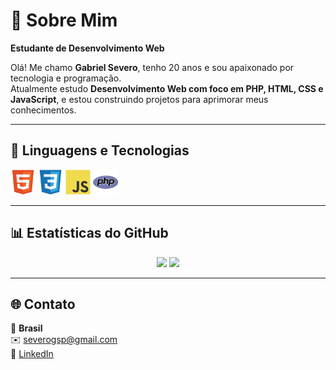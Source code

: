 # 👋 Sobre Mim

**Estudante de Desenvolvimento Web**

Olá! Me chamo **Gabriel Severo**, tenho 20 anos e sou apaixonado por tecnologia e programação.  
Atualmente estudo **Desenvolvimento Web com foco em PHP, HTML, CSS e JavaScript**, e estou construindo projetos para aprimorar meus conhecimentos.

---

## 🧠 Linguagens e Tecnologias
<p align="left">
  <img height="40" src="https://raw.githubusercontent.com/devicons/devicon/master/icons/html5/html5-original.svg">
  <img height="40" src="https://raw.githubusercontent.com/devicons/devicon/master/icons/css3/css3-original.svg">
  <img height="40" src="https://raw.githubusercontent.com/devicons/devicon/master/icons/javascript/javascript-original.svg">
  <img height="40" src="https://raw.githubusercontent.com/devicons/devicon/master/icons/php/php-original.svg">
</p>

---

## 📊 Estatísticas do GitHub
<p align="center">
  <img height="150em" src="https://github-readme-stats.vercel.app/api?username=gabrielsevero&show_icons=true&theme=tokyonight&count_private=true"/>
  <img height="150em" src="https://github-readme-stats.vercel.app/api/top-langs/?username=gabrielsevero&layout=compact&langs_count=7&theme=tokyonight"/>
</p>

---

## 🌐 Contato
📍 **Brasil**  
✉️ [severogsp@gmail.com](mailto:severogsp@gmail.com)  
🔗 [LinkedIn](www.linkedin.com/in/severogsp)
